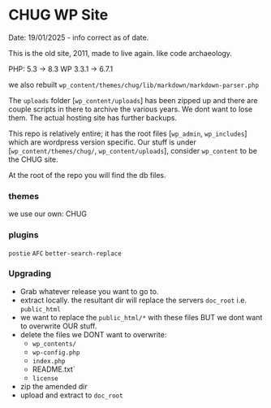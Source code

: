# CHUG WP Site

Date: 19/01/2025 - info correct as of date.

This is the old site, 2011, made to live again. like code archaeology.

PHP: 5.3 -> 8.3
WP 3.3.1 -> 6.7.1

we also rebuilt `wp_content/themes/chug/lib/markdown/markdown-parser.php`

The `uploads` folder [`wp_content/uploads`] has been zipped up and there are couple scripts in there to archive the 
various years. We dont want to lose them. The actual hosting site has further backups.

This repo is relatively entire; it has the root files [`wp_admin`, `wp_includes`] which are wordpress version specific.
Our stuff is under [`wp_content/themes/chug/`, `wp_content/uploads`], consider `wp_content` to be the CHUG site.

At the root of the repo you will find the db files.

### themes
we use our own: CHUG

### plugins
`postie`
`AFC`
`better-search-replace`

### Upgrading

* Grab whatever release you want to go to.
* extract locally. the resultant dir will replace the servers `doc_root` i.e. `public_html`
* we want to replace the `public_html/*` with these files BUT we dont want to overwrite OUR stuff.
* delete the files we DONT want to overwrite:
    * `wp_contents/`
    * `wp-config.php`
    * `index.php`
    * README.txt`
    * `license`
* zip the amended dir
* upload and extract to `doc_root`
